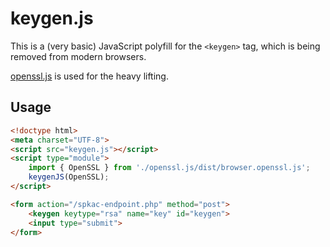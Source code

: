 keygen.js
=========

This is a (very basic) JavaScript polyfill for the `<keygen>` tag, which is being removed from modern browsers.

[openssl.js](https://github.com/DigitalArsenal/openssl.js) is used for the heavy lifting.


Usage
-----

```html
<!doctype html>
<meta charset="UTF-8">
<script src="keygen.js"></script>
<script type="module">
    import { OpenSSL } from './openssl.js/dist/browser.openssl.js';
    keygenJS(OpenSSL);
</script>

<form action="/spkac-endpoint.php" method="post">
    <keygen keytype="rsa" name="key" id="keygen">
    <input type="submit">
</form>
```
